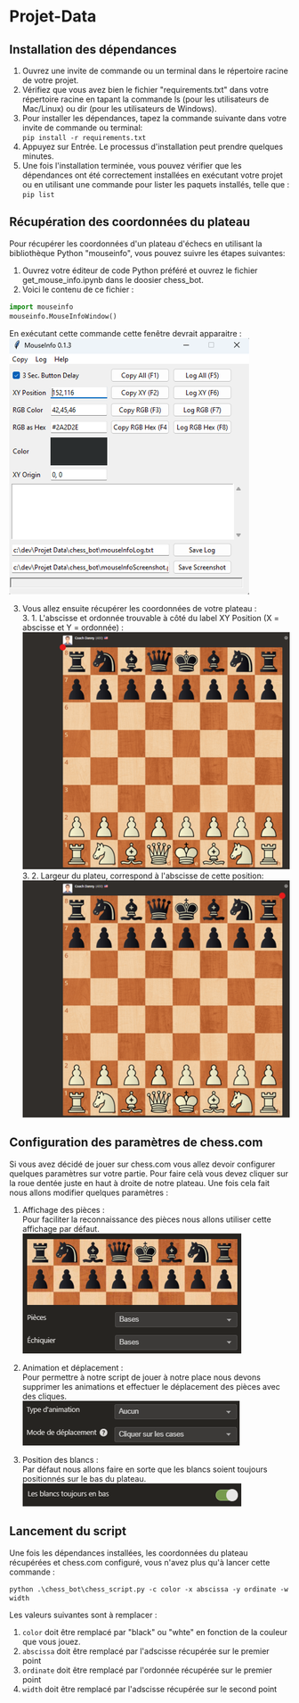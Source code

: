 # Projet-Data

## Installation des dépendances

1. Ouvrez une invite de commande ou un terminal dans le répertoire racine de votre projet.
2. Vérifiez que vous avez bien le fichier "requirements.txt" dans votre répertoire racine en tapant la commande ls (pour les utilisateurs de Mac/Linux) ou dir (pour les utilisateurs de Windows).
3. Pour installer les dépendances, tapez la commande suivante dans votre invite de commande ou terminal:  
``pip install -r requirements.txt``
4. Appuyez sur Entrée. Le processus d'installation peut prendre quelques minutes.
5. Une fois l'installation terminée, vous pouvez vérifier que les dépendances ont été correctement installées en exécutant votre projet ou en utilisant une commande pour lister les paquets installés, telle que :  
``pip list``

## Récupération des coordonnées du plateau

Pour récupérer les coordonnées d'un plateau d'échecs en utilisant la bibliothèque Python "mouseinfo", vous pouvez suivre les étapes suivantes:  

1. Ouvrez votre éditeur de code Python préféré et ouvrez le fichier get_mouse_info.ipynb dans le doosier chess_bot.
2. Voici le contenu de ce fichier :  
```py
import mouseinfo
mouseinfo.MouseInfoWindow()
```
En exécutant cette commande cette fenêtre devrait apparaitre :  
![image](images/mouseinfo.png)

3. Vous allez ensuite récupérer les coordonnées de votre plateau :  
    3. 1. L'abscisse et ordonnée trouvable à côté du label XY Position (X = abscisse et Y = ordonnée) :
    ![image](images/board_abscissa_and_ordinate.png)
    3. 2. Largeur du plateu, correspond à l'abscisse de cette position:  
    ![image](images/board_width.png)

## Configuration des paramètres de chess.com

Si vous avez décidé de jouer sur chess.com vous allez devoir configurer quelques paramètres sur votre partie. Pour faire celà vous devez cliquer sur la roue dentée juste en haut à droite de notre plateau. Une fois cela fait nous allons modifier quelques paramètres :

1. Affichage des pièces :  
Pour faciliter la reconnaissance des pièces nous allons utiliser cette affichage par défaut.  
![image](images/pieces_et_echiquier.png)

2. Animation et déplacement :  
Pour permettre à notre script de jouer à notre place nous devons supprimer les animations et effectuer le déplacement des pièces avec des cliques.  
![image](images/animation_et_deplacement.png)

3. Position des blancs :  
Par défaut nous allons faire en sorte que les blancs soient toujours positionnés sur le bas du plateau.  
![image](images/position_des_bancs.png)

## Lancement du script 

Une fois les dépendances installées, les coordonnées du plateau récupérées et chess.com configuré, vous n'avez plus qu'à lancer cette commande : 

```
python .\chess_bot\chess_script.py -c color -x abscissa -y ordinate -w width
```

Les valeurs suivantes sont à remplacer : 
1. ``color`` doit être remplacé par "black" ou "whte" en fonction de la couleur que vous jouez.
2. ``abscissa`` doit être remplacé par l'adscisse récupérée sur le premier point
3. ``ordinate`` doit être remplacé par l'ordonnée récupérée sur le premier point
4. ``width`` doit être remplacé par l'adscisse récupérée sur le second point